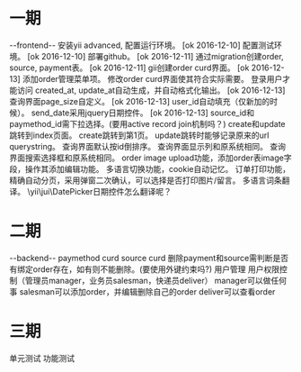 # 一期

--frontend--
安装yii advanced, 配置运行环境。 [ok 2016-12-10]
配置测试环境。 [ok 2016-12-10]
部署github。 [ok 2016-12-11]
通过migration创建order, source, payment表。 [ok 2016-12-11]
gii创建order curd界面。 [ok 2016-12-13]
添加order管理菜单项。
修改order curd界面使其符合实际需要。
    登录用户才能访问
    created_at, update_at自动生成，并自动格式化输出。 [ok 2016-12-13]
    查询界面page_size自定义。 [ok 2016-12-13]
    user_id自动填充（仅新加的时候）。
    send_date采用jquery日期控件。 [ok 2016-12-13]
    source_id和paymethod_id需下拉选择。(要用active record join机制吗？)
    create和update跳转到index页面。
    create跳转到第1页。
    update跳转时能够记录原来的url querystring。
    查询界面默认按id倒排序。
    查询界面显示列和原系统相同。
    查询界面搜索选择框和原系统相同。
order image upload功能，添加order表image字段，操作其添加编辑功能。
多语言切换功能，cookie自动记忆。
订单打印功能，精确自动分页，采用弹窗二次确认，可以选择是否打印图片/留言。
多语言词条翻译。
\yii\jui\DatePicker日期控件怎么翻译呢？

# 二期

--backend--
paymethod curd
source curd
    删除payment和source需判断是否有绑定order存在，如有则不能删除。(要使用外键约束吗?)
用户管理
用户权限控制（管理员manager，业务员salesman，快递员deliver）
    manager可以做任何事
    salesman可以添加order，并编辑删除自己的order
    deliver可以查看order

# 三期

单元测试
功能测试